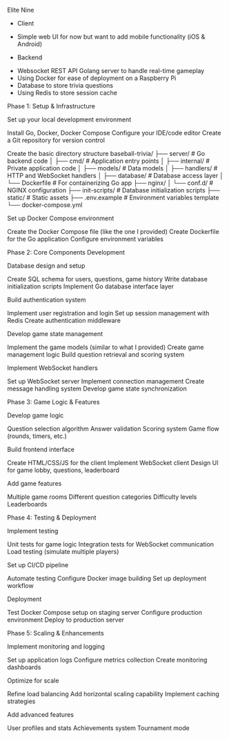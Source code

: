 Elite Nine

* Client
- Simple web UI for now but want to add mobile functionality (iOS & Android)

* Backend
- Websocket REST API Golang server to handle real-time gameplay
- Using Docker for ease of deployment on a Raspberry Pi
- Database to store trivia questions
- Using Redis to store session cache

Phase 1: Setup & Infrastructure

Set up your local development environment

Install Go, Docker, Docker Compose
Configure your IDE/code editor
Create a Git repository for version control


Create the basic directory structure
baseball-trivia/
├── server/           # Go backend code
│   ├── cmd/          # Application entry points
│   ├── internal/     # Private application code
│   ├── models/       # Data models
│   ├── handlers/     # HTTP and WebSocket handlers
│   ├── database/     # Database access layer
│   └── Dockerfile    # For containerizing Go app
├── nginx/
│   └── conf.d/       # NGINX configuration
├── init-scripts/     # Database initialization scripts
├── static/           # Static assets
├── .env.example      # Environment variables template
└── docker-compose.yml

Set up Docker Compose environment

Create the Docker Compose file (like the one I provided)
Create Dockerfile for the Go application
Configure environment variables



Phase 2: Core Components Development

Database design and setup

Create SQL schema for users, questions, game history
Write database initialization scripts
Implement Go database interface layer


Build authentication system

Implement user registration and login
Set up session management with Redis
Create authentication middleware


Develop game state management

Implement the game models (similar to what I provided)
Create game management logic
Build question retrieval and scoring system


Implement WebSocket handlers

Set up WebSocket server
Implement connection management
Create message handling system
Develop game state synchronization



Phase 3: Game Logic & Features

Develop game logic

Question selection algorithm
Answer validation
Scoring system
Game flow (rounds, timers, etc.)


Build frontend interface

Create HTML/CSS/JS for the client
Implement WebSocket client
Design UI for game lobby, questions, leaderboard


Add game features

Multiple game rooms
Different question categories
Difficulty levels
Leaderboards



Phase 4: Testing & Deployment

Implement testing

Unit tests for game logic
Integration tests for WebSocket communication
Load testing (simulate multiple players)


Set up CI/CD pipeline

Automate testing
Configure Docker image building
Set up deployment workflow


Deployment

Test Docker Compose setup on staging server
Configure production environment
Deploy to production server



Phase 5: Scaling & Enhancements

Implement monitoring and logging

Set up application logs
Configure metrics collection
Create monitoring dashboards


Optimize for scale

Refine load balancing
Add horizontal scaling capability
Implement caching strategies


Add advanced features

User profiles and stats
Achievements system
Tournament mode
